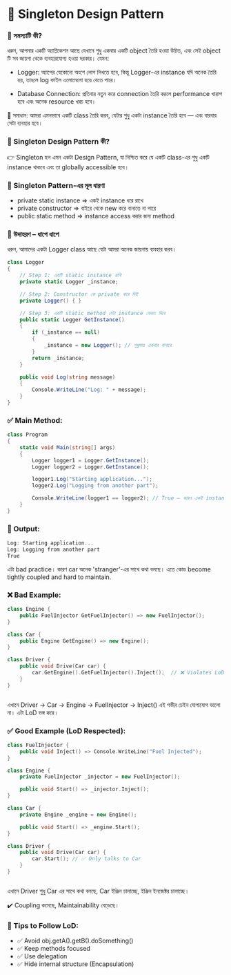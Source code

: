 # 🔑 Singleton Design Pattern

### 🧠 সমস্যাটি কী?

ধরুন, আপনার একটি অ্যাপ্লিকেশন আছে যেখানে শুধু একবার একটি object তৈরি হওয়া উচিত, এবং সেই object টি সব জায়গা থেকে ব্যবহারযোগ্য হওয়া দরকার। যেমন:

- Logger: অ্যাপের যেকোনো অংশে লোগ লিখতে হবে, কিন্তু Logger-এর instance যদি অনেক তৈরি হয়, তাহলে log ফাইল এলোমেলো হয়ে যেতে পারে।

- Database Connection: প্রতিবার নতুন করে connection তৈরি করলে performance খারাপ হবে এবং অনেক resource খরচ হবে।

🤔 সমাধান: আমরা এমনভাবে একটি class তৈরি করব, যেটার শুধু একটা instance তৈরি হবে — এবং বারবার সেটা ব্যবহার হবে।

### 🎯 Singleton Design Pattern কী?

👉 Singleton হল এমন একটা Design Pattern, যা নিশ্চিত করে যে একটি class-এর শুধু একটি instance থাকবে এবং তা globally accessible হবে।

### 🧱 Singleton Pattern-এর মূল ধারণা

- private static instance => একই instance ধরে রাখে
- private constructor => বাইরে থেকে new করে বানাতে না পারে
- public static method => instance access করার জন্য method

### 📌 উদাহরণ – ধাপে ধাপে

ধরুন, আমাদের একটা Logger class আছে যেটা আমরা অনেক জায়গায় ব্যবহার করব।

```cs
class Logger
{
    // Step 1: একটি static instance রাখি
    private static Logger _instance;

    // Step 2: Constructor কে private করে দিই
    private Logger() { }

    // Step 3: একটি static method যেটা instance ফেরত দিবে
    public static Logger GetInstance()
    {
        if (_instance == null)
        {
            _instance = new Logger(); // শুধুমাত্র একবার বানাবে
        }
        return _instance;
    }

    public void Log(string message)
    {
        Console.WriteLine("Log: " + message);
    }
}


```

### ✅ Main Method:

```cs
class Program
{
    static void Main(string[] args)
    {
        Logger logger1 = Logger.GetInstance();
        Logger logger2 = Logger.GetInstance();

        logger1.Log("Starting application...");
        logger2.Log("Logging from another part");

        Console.WriteLine(logger1 == logger2); // True — কারণ একই instance
    }
}


```

### 🎯 Output:

```cs
Log: Starting application...
Log: Logging from another part
True


```

এটা bad practice। কারণ car অনেক 'stranger'-এর সাথে কথা বলছে। এতে কোড become tightly coupled and hard to maintain.

### ❌ Bad Example:

```cpp
class Engine {
    public FuelInjector GetFuelInjector() => new FuelInjector();
}

class Car {
    public Engine GetEngine() => new Engine();
}

class Driver {
    public void Drive(Car car) {
        car.GetEngine().GetFuelInjector().Inject();  // ❌ Violates LoD
    }
}



```

এখানে Driver → Car → Engine → FuelInjector → Inject()
এই গভীর চেইন যোগাযোগ ভালো না। এটা LoD ভঙ্গ করে।

### ✅ Good Example (LoD Respected):

```cpp
class FuelInjector {
    public void Inject() => Console.WriteLine("Fuel Injected");
}

class Engine {
    private FuelInjector _injector = new FuelInjector();

    public void Start() => _injector.Inject();
}

class Car {
    private Engine _engine = new Engine();

    public void Start() => _engine.Start();
}

class Driver {
    public void Drive(Car car) {
        car.Start(); // ✅ Only talks to Car
    }
}



```

এখানে Driver শুধু Car এর সাথে কথা বলছে, Car ইঞ্জিন চালাচ্ছে, ইঞ্জিন ইনজেক্টর চালাচ্ছে।

✔️ Coupling কমেছে, Maintainability বেড়েছে।

### 🔧 Tips to Follow LoD:

- ✅ Avoid obj.getA().getB().doSomething()
- ✅ Keep methods focused
- ✅ Use delegation
- ✅ Hide internal structure (Encapsulation)
